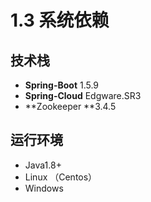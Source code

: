 # 1.3 系统依赖

## **技术栈**

* **Spring-Boot** 1.5.9
* **Spring-Cloud** Edgware.SR3
* **Zookeeper **3.4.5

## 运行环境

* Java1.8+
* Linux （Centos）
* Windows


